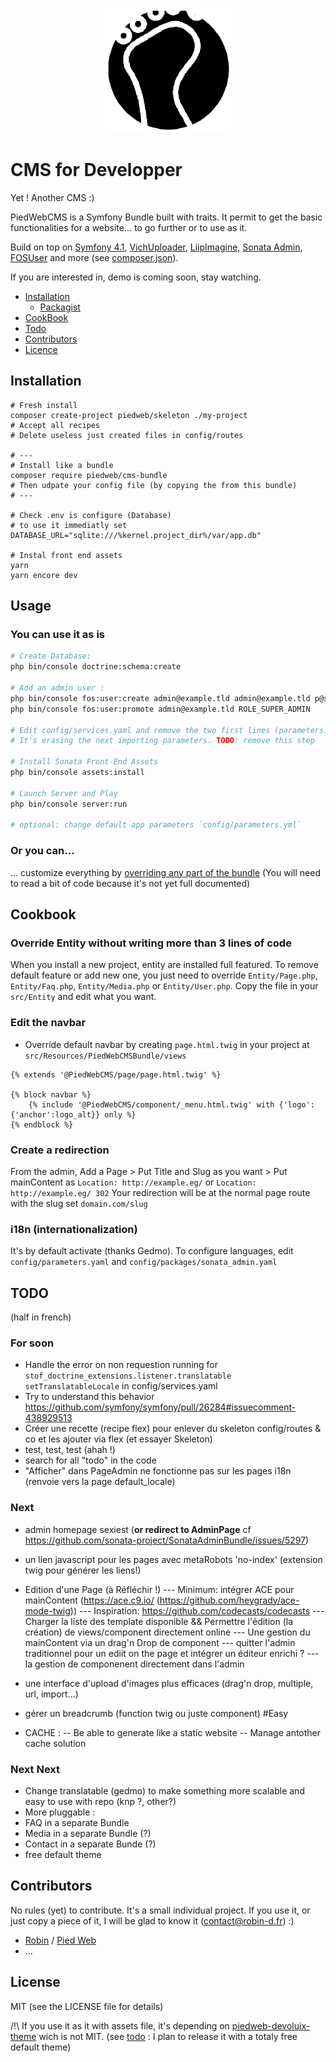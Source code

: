 <p align="center"><a href="https://piedweb.com">
<img src="https://raw.githubusercontent.com/PiedWeb/piedweb-devoluix-theme/master/src/img/logo_title.png" width="200" height="200" alt="theme devoluix bootstrap 4" />
</a></p>

# CMS for Developper

Yet ! Another CMS :)

PiedWebCMS is a Symfony Bundle built with traits. It permit to get the basic functionalities for a website... to go further or to use as it.

Build on top on [Symfony 4.1](https://github.com/symfony/symfony), [VichUploader](https://github.com/dustin10/VichUploaderBundle), [LiipImagine](https://github.com/liip/LiipImagineBundle), [Sonata Admin](https://github.com/sonata-project/SonataAdminBundle), [FOSUser](https://github.com/FriendsOfSymfony/FOSUserBundle) and more (see [composer.json](https://github.com/PiedWeb/CMS/blob/master/composer.json)).

If you are interested in, demo is coming soon, stay watching.

* [Installation](#installation)
    * [Packagist](https://packagist.org/packages/piedweb/render-html-attributes)
* [CookBook](#cookbook)
* [Todo](#todo)
* [Contributors](#contributors)
* [Licence](#licence)

## Installation

```
# Fresh install
composer create-project piedweb/skeleton ./my-project
# Accept all recipes
# Delete useless just created files in config/routes

# ---
# Install like a bundle
composer require piedweb/cms-bundle
# Then udpate your config file (by copying the from this bundle)
# ---

# Check .env is configure (Database)
# to use it immediatly set DATABASE_URL="sqlite:///%kernel.project_dir%/var/app.db"

# Instal front end assets
yarn
yarn encore dev
```

## Usage

### You can use it as is

```bash
# Create Database:
php bin/console doctrine:schema:create

# Add an admin user :
php bin/console fos:user:create admin@example.tld admin@example.tld p@ssword
php bin/console fos:user:promote admin@example.tld ROLE_SUPER_ADMIN

# Edit config/services.yaml and remove the two first lines (parameters:\n   locale: 'en')
# It's erasing the next importing parameters. TODO: remove this step

# Install Sonata Front-End Assets
php bin/console assets:install

# Launch Server and Play
php bin/console server:run

# optional: change default app parameters `config/parameters.yml`
```

### Or you can...

... customize everything by [overriding any part of the bundle](https://symfony.com/doc/current/bundles/override.html)
(You will need to read a bit of code because it's not yet full documented)



## Cookbook

### Override Entity without writing more than 3 lines of code
When you install a new project, entity are installed full featured.
To remove default feature or add new one, you just need to override `Entity/Page.php`, `Entity/Faq.php`, `Entity/Media.php` or `Entity/User.php`.
Copy the file in your `src/Entity` and edit what you want.

### Edit the navbar
- Override default navbar by creating `page.html.twig` in your project at `src/Resources/PiedWebCMSBundle/views`
```
{% extends '@PiedWebCMS/page/page.html.twig' %}

{% block navbar %}
    {% include '@PiedWebCMS/component/_menu.html.twig' with {'logo':{'anchor':logo_alt}} only %}
{% endblock %}
```

### Create a redirection
From the admin, Add a Page > Put Title and Slug as you want > Put mainContent as `Location: http://example.eg/` or `Location: http://example.eg/ 302`
Your redirection will be at the normal page route with the slug set `domain.com/slug`


### i18n (internationalization)
It's by default activate (thanks Gedmo). To configure languages, edit `config/parameters.yaml` and `config/packages/sonata_admin.yaml`


## TODO
(half in french)

### For soon
- Handle the error on non requestion running for `stof_doctrine_extensions.listener.translatable` `setTranslatableLocale` in config/services.yaml
- Try to understand this behavior https://github.com/symfony/symfony/pull/26284#issuecomment-438929513
- Créer une recette (recipe flex) pour enlever du skeleton config/routes & co et les ajouter via flex (et essayer Skeleton)
- test, test, test (ahah !)
- search for all "todo" in the code
- "Afficher" dans PageAdmin ne fonctionne pas sur les pages i18n (renvoie vers la page default_locale)

### Next
- admin homepage sexiest (__or redirect to AdminPage__ cf https://github.com/sonata-project/SonataAdminBundle/issues/5297)

- un lien javascript pour les pages avec metaRobots 'no-index' (extension twig pour générer les liens!)

- Edition d'une Page (à Réfléchir !)
--- Minimum: intégrer ACE pour mainContent (https://ace.c9.io/ (https://github.com/heygrady/ace-mode-twig))
--- Inspiration: https://github.com/codecasts/codecasts
--- Charger la liste des template disponible && Permettre l'édition (la création) de views/component directement online
--- Une gestion du mainContent via un drag'n Drop de component
--- quitter l'admin traditionnel pour un ediit on the page et intégrer un éditeur enrichi ?
--- la gestion de componenent directement dans l'admin

- une interface d'upload d'images plus efficaces (drag'n drop, multiple, url, import...)

- gérer un breadcrumb (function twig ou juste component) #Easy

- CACHE :
-- Be able to generate like a static website
-- Manage antother cache solution

### Next Next

- Change translatable (gedmo) to make something more scalable and easy to use with repo (knp ?, other?)
- More pluggable :
- FAQ in a separate Bundle
- Media in a separate Bundle (?)
- Contact in a separate Bunde (?)
- free default theme

## Contributors

No rules (yet) to contribute. It's a small individual project.
If you use it, or just copy a piece of it, I will be glad to know it (contact@robin-d.fr) :)

* [Robin](https://www.robin-d.fr/) / [Pied Web](https://piedweb.com)
* ...


## License

MIT (see the LICENSE file for details)

/!\ If you use it as it with assets file, it's depending on [piedweb-devoluix-theme](https://github.com/PiedWeb/piedweb-devoluix-theme) wich is not MIT. (see  [todo](#todo) : I plan to release it with a totaly free default theme)
